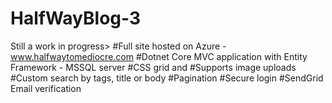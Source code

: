 # HalfWayBlog-3
Still a work in progress>
#Full site hosted on Azure - www.halfwaytomediocre.com
#Dotnet Core MVC application with Entity Framework - MSSQL server
#CSS grid and 
#Supports image uploads
#Custom search by tags, title or body
#Pagination
#Secure login
#SendGrid Email verification
